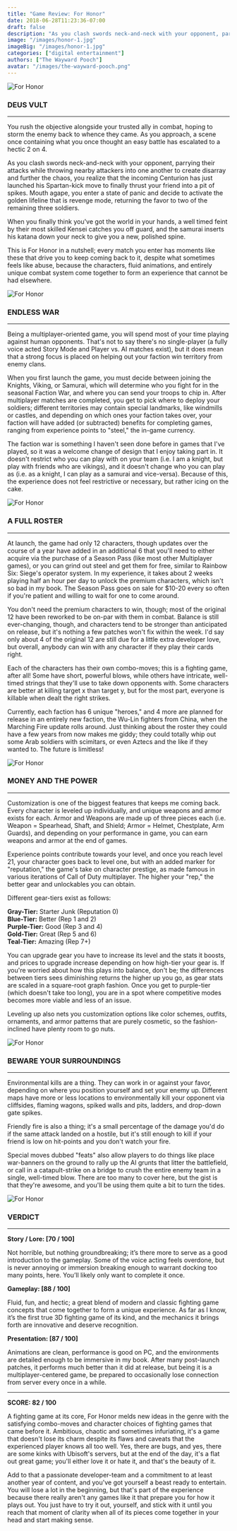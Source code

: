 ```yaml
---
title: "Game Review: For Honor"
date: 2018-06-28T11:23:36-07:00
draft: false
description: "As you clash swords neck-and-neck with your opponent, parrying their attacks while throwing nearby attackers into one another to create disarray and further the chaos, you realize that the incoming Centurion has just launched his Spartan-kick move to finally thrust your friend into a pit of spikes."
image: "/images/honor-1.jpg"
imageBig: "/images/honor-1.jpg"
categories: ["digital entertainment"]
authors: ["The Wayward Pooch"]
avatar: "/images/the-wayward-pooch.png"
---
```


![For Honor](/images/honor-1.jpg)

### DEUS VULT

---

You rush the objective alongside your trusted ally in combat, hoping to storm the enemy back to whence they came. As you approach, a scene once containing what you once thought an easy battle has escalated to a hectic 2 on 4.

As you clash swords neck-and-neck with your opponent, parrying their attacks while throwing nearby attackers into one another to create disarray and further the chaos, you realize that the incoming Centurion has just launched his Spartan-kick move to finally thrust your friend into a pit of spikes. Mouth agape, you enter a state of panic and decide to activate the golden lifeline that is revenge mode, returning the favor to two of the remaining three soldiers.

When you finally think you've got the world in your hands, a well timed feint by their most skilled Kensei catches you off guard, and the samurai inserts his katana down your neck to give you a new, polished spine.

This is For Honor in a nutshell; every match you enter has moments like these that drive you to keep coming back to it, despite what sometimes feels like abuse, because the characters, fluid animations, and entirely unique combat system come together to form an experience that cannot be had elsewhere.

![For Honor](/images/honor-2.jpg)

### ENDLESS WAR

---

Being a multiplayer-oriented game, you will spend most of your time playing against human opponents. That's not to say there's no single-player (a fully voice acted Story Mode and Player vs. AI matches exist), but it does mean that a strong focus is placed on helping out your faction win territory from enemy clans.

When you first launch the game, you must decide between joining the Knights, Viking, or Samurai, which will determine who you fight for in the seasonal Faction War, and where you can send your troops to chip in. After multiplayer matches are completed, you get to pick where to deploy your soldiers; different territories may contain special landmarks, like windmills or castles, and depending on which ones your faction takes over, your faction will have added (or subtracted) benefits for completing games, ranging from experience points to "steel," the in-game currency.

The faction war is something I haven't seen done before in games that I've played, so it was a welcome change of design that I enjoy taking part in. It doesn't restrict who you can play with on your team (i.e. I am a knight, but play with friends who are vikings), and it doesn't change who you can play as (i.e. as a knight, I can play as a samurai and vice-versa). Because of this, the experience does not feel restrictive or necessary, but rather icing on the cake.

![For Honor](/images/honor-3.jpeg)

### A FULL ROSTER

---

At launch, the game had only 12 characters, though updates over the course of a year have added in an additional 6 that you'll need to either acquire via the purchase of a Season Pass (like most other Multiplayer games), or you can grind out steel and get them for free, similar to Rainbow Six: Siege's operator system. In my experience, it takes about 2 weeks playing half an hour per day to unlock the premium characters, which isn't so bad in my book. The Season Pass goes on sale for $10-20 every so often if you're patient and willing to wait for one to come around.

You don't need the premium characters to win, though; most of the original 12 have been reworked to be on-par with them in combat. Balance is still ever-changing, though, and characters tend to be stronger than anticipated on release, but it's nothing a few patches won't fix within the week. I'd say only about 4 of the original 12 are still due for a little extra developer love, but overall, anybody can win with any character if they play their cards right.

Each of the characters has their own combo-moves; this is a fighting game, after all! Some have short, powerful blows, while others have intricate, well-timed strings that they'll use to take down opponents with. Some characters are better at killing target x than target y, but for the most part, everyone is killable when dealt the right strikes.

Currently, each faction has 6 unique "heroes," and 4 more are planned for release in an entirely new faction, the Wu-Lin fighters from China, when the Marching Fire update rolls around. Just thinking about the roster they could have a few years from now makes me giddy; they could totally whip out some Arab soldiers with scimitars, or even Aztecs and the like if they wanted to. The future is limitless!

![For Honor](/images/honor-4.jpg)

### MONEY AND THE POWER

---

Customization is one of the biggest features that keeps me coming back. Every character is leveled up individually, and unique weapons and armor exists for each. Armor and Weapons are made up of three pieces each (i.e. Weapon = Spearhead, Shaft, and Shield; Armor = Helmet, Chestplate, Arm Guards), and depending on your performance in game, you can earn weapons and armor at the end of games.

Experience points contribute towards your level, and once you reach level 21, your character goes back to level one, but with an added marker for "reputation," the game's take on character prestige, as made famous in various iterations of Call of Duty multiplayer. The higher your "rep," the better gear and unlockables you can obtain.

Different gear-tiers exist as follows:

**Gray-Tier:** Starter Junk (Reputation 0)  
**Blue-Tier:** Better (Rep 1 and 2)  
**Purple-Tier:** Good (Rep 3 and 4)  
**Gold-Tier:** Great (Rep 5 and 6)  
**Teal-Tier:** Amazing (Rep 7+)

You can upgrade gear you have to increase its level and the stats it boosts, and prices to upgrade increase depending on how high-tier your gear is. If you're worried about how this plays into balance, don't be; the differences between tiers sees diminishing returns the higher up you go, as gear stats are scaled in a square-root graph fashion. Once you get to purple-tier (which doesn't take too long), you are in a spot where competitive modes becomes more viable and less of an issue.

Leveling up also nets you customization options like color schemes, outfits, ornaments, and armor patterns that are purely cosmetic, so the fashion-inclined have plenty room to go nuts.

![For Honor](/images/honor-5.jpg)

### BEWARE YOUR SURROUNDINGS

---

Environmental kills are a thing. They can work in or against your favor, depending on where you position yourself and set your enemy up. Different maps have more or less locations to environmentally kill your opponent via cliffsides, flaming wagons, spiked walls and pits, ladders, and drop-down gate spikes.

Friendly fire is also a thing; it's a small percentage of the damage you'd do if the same attack landed on a hostile, but it's still enough to kill if your friend is low on hit-points and you don't watch your fire.

Special moves dubbed "feats" also allow players to do things like place war-banners on the ground to rally up the AI grunts that litter the battlefield, or call in a catapult-strike on a bridge to crush the entire enemy team in a single, well-timed blow. There are too many to cover here, but the gist is that they're awesome, and you'll be using them quite a bit to turn the tides.

![For Honor](/images/honor-6.jpg)

### VERDICT

---

**Story / Lore: [70 / 100]**

Not horrible, but nothing groundbreaking; it’s there more to serve as a good introduction to the gameplay. Some of the voice acting feels overdone, but is never annoying or immersion breaking enough to warrant docking too many points, here. You’ll likely only want to complete it once.

**Gameplay: [88 / 100]**

Fluid, fun, and hectic; a great blend of modern and classic fighting game concepts that come together to form a unique experience. As far as I know, it’s the first true 3D fighting game of its kind, and the mechanics it brings forth are innovative and deserve recognition.

**Presentation: [87 / 100]**

Animations are clean, performance is good on PC, and the environments are detailed enough to be immersive in my book. After many post-launch patches, it performs much better than it did at release, but being it is a multiplayer-centered game, be prepared to occasionally lose connection from server every once in a while.

---

**SCORE: 82 / 100**

A fighting game at its core, For Honor melds new ideas in the genre with the satisfying combo-moves and character choices of fighting games that came before it. Ambitious, chaotic and sometimes infuriating, it's a game that doesn't lose its charm despite its flaws and caveats that the experienced player knows all too well. Yes, there are bugs, and yes, there are some kinks with Ubisoft's servers, but at the end of the day, it's a flat out great game; you'll either love it or hate it, and that's the beauty of it.

Add to that a passionate developer-team and a commitment to at least another year of content, and you've got yourself a beast ready to entertain. You will lose a lot in the beginning, but that's part of the experience because there really aren't any games like it that prepare you for how it plays out. You just have to try it out, yourself, and stick with it until you reach that moment of clarity when all of its pieces come together in your head and start making sense.
